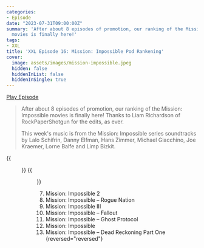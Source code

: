 ```yaml
---
categories:
- Episode
date: "2023-07-31T09:00:00Z"
summary: 'After about 8 episodes of promotion, our ranking of the Mission: Impossible
  movies is finally here!'
tags:
- XXL
title: 'XXL Episode 16: Mission: Impossible Pod Rankening'
cover: 
  image: assets/images/mission-impossible.jpeg
  hidden: false
  hiddenInList: false
  hiddenInSingle: true
---
```


[Play Episode](https://www.patreon.com/posts/xxl-episode-16-86908870)
> After about 8 episodes of promotion, our ranking of the Mission: Impossible movies is finally here! Thanks to Liam Richardson of RockPaperShotgun for the edits, as ever.
>
> This week's music is from the Mission: Impossible series soundtracks by Lalo Schifrin, Danny Elfman, Hans Zimmer, Michael Giacchino, Joe Kraemer, Lorne Balfe and Limp Bizkit.

{{<figure 
    src="/assets/images/mission-impossible.jpeg" 
    caption="Image Credit: Naeslyn" 
    alt="Mission: Backpageable" >}}
{{<figure 
    src="/assets/images/john-woo.jpeg" 
    caption="Image Credit: Tabbdl" 
    alt="Star of MI2" >}}

7. Mission: Impossible 2
6. Mission: Impossible – Rogue Nation
5. Mission: Impossible III
4. Mission: Impossible – Fallout
3. Mission: Impossible – Ghost Protocol
2. Mission: Impossible
1. Mission: Impossible – Dead Reckoning Part One
{reversed="reversed"}